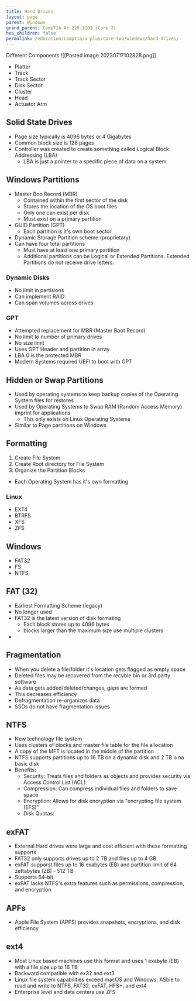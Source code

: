 ```yaml
---
title: Hard Drives
layout: page
parent: Windows
grand_parent: CompTIA A+ 220-1102 (Core 2)
has_children: false
permalink: /education/comptia/a-plus/core-two/windows/hard-drives/
---
```


Different Components
![[Pasted image 20230717102828.png]]
- Platter
- Track
- Track Sector
- Disk Sector
- Cluster
- Head
- Actuator Arm

## Solid State Drives

- Page size typically is 4096 bytes or 4 Gigabytes
- Common block size is 128 pages
- Controller was created to create something called Logical Block Addressing (LBA)
	- LBA is just a pointer to a specific piece of data on a system

## Windows Partitions

- Master Boo Record (MBR)
	- Contained within the first sector of the disk
	- Stores the location of the OS boot files
	- Only one can exist per disk
	- Must exist on a primary partition
- GUID Partition (GPT)
	- Each partition is it's own boot sector
- Dynamic Storage Partition scheme (proprietary)
- Can have four total partitions
	- Must have at least one primary partition
	- Additional partitions can be Logical or Extended Partitions. Extended Partitions do not receive drive letters.

### Dynamic Disks

- No limit in partisions
- Can implement RAID
- Can span volumes across drives

### GPT

- Attempted replacement for MBR (Master Boot Record)
- No limit to number of primary drives
- No size limit
- Uses GPT Header and partition in array
- LBA 0 is the protected MBR
- Modern Systems required UEFI to boot with GPT

## Hidden or Swap Partitions

- Used by operating systems to keep backup copies of the Operating System files for restores
- Used by Operating Systems to Swap RAM (Random Access Memory) imprint for applications
	- This only exists on Linux Operating Systems
- Similar to Page partitions on Windows

## Formatting

1. Create File System
2. Create Root directory for File System
3. Organize the Partition Blocks

- Each Operating System has it's own formatting

### Linux

- EXT4
- BTRFS
- XFS
- ZFS

## Windows

- FAT32
- FS
- NTFS

## FAT (32)

- Earliest Formatting Scheme (legacy)
- No longer used
- FAT32 is the latest version of disk formating
	- Each block stores up to 4096 bytes
	- blocks larger than the maximum size use multiple clusters
- 

## Fragmentation

- When you delete a file/folder it's location gets flagged as empty space
- Deleted files may be recovered from the recyble bin or 3rd party software
- As data gets added/deleted/changes, gaps are formed
- This decreases efficiency
- Defragmentation re-organizes data
- SSDs do not have fragmentation issues

## NTFS

- New technology file system
- Uses clusters of blocks and master file table for the file allocation
- A copy of the MFT is located in the middle of the partition
- NTFS supports partitions up to 16 TB on a dynamic disk and 2 TB o na basic disk
- Benefits:
	- Security: Treats files and folders as objects and provides security via Access Control List (ACL)
	- Compression: Can compress individual files and folders to save space
	- Encryption: Allows for disk encryption via "encrypting file system (EFS)"
	- Disk Quotas: 

## exFAT

- External Hard drives were large and cost efficient with these formatting supports
- FAT32 only supports drives up to 2 TB and files up to 4 GB
- exFAT supporst files up to 16 exabytes (EB) and partition limit of 64 zettabytes (ZB) - 512 TB
- Supports 64-bit
- exFAT lacks NTFS's extra features such as permissions, compression, and encryption

## APFs

- Apple File System (APFS) provides snapshots, encryptions, and disk efficiency

## ext4

- Most Linux based machines use this format and uses 1 exabyte (EB) with a file size up to 16 TB
- Backward compatible with ex32 and ext3
- Linux file system capabilities exceed macOS and Windows: ASbie to read and write to NTFS, FAT32, exFAT, HFS+, and ext4
- Enterprise level and data centers use ZFS